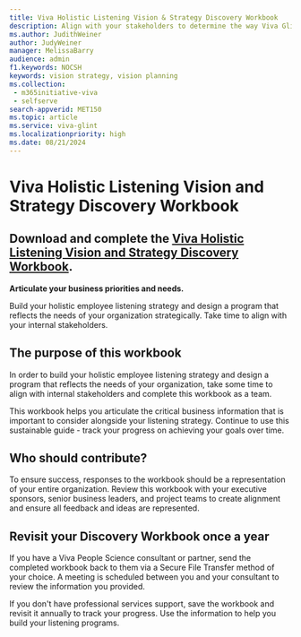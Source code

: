 ```yaml
---
title: Viva Holistic Listening Vision & Strategy Discovery Workbook 
description: Align with your stakeholders to determine the way Viva Glint survey programs can work best for your organization. This workbook helps you articulate the critical business information that is important to consider alongside your listening strategy and track the progress of your goals over time. 
ms.author: JudithWeiner
author: JudyWeiner
manager: MelissaBarry
audience: admin
f1.keywords: NOCSH
keywords: vision strategy, vision planning
ms.collection: 
 - m365initiative-viva
 - selfserve
search-appverid: MET150
ms.topic: article
ms.service: viva-glint
ms.localizationpriority: high
ms.date: 08/21/2024
---
```


# Viva Holistic Listening Vision and Strategy Discovery Workbook 

## Download and complete the [Viva Holistic Listening Vision and Strategy Discovery Workbook](https://www.microsoft.com/download/details.aspx?id=106205). 

**Articulate your business priorities and needs.** 

Build your holistic employee listening strategy and design a program that reflects the needs of your organization strategically. Take time to align with your internal stakeholders. 

## The purpose of this workbook

In order to build your holistic employee listening strategy and design a program that reflects the needs of your organization, take some time to align with internal stakeholders and complete this workbook as a team.

This workbook helps you articulate the critical business information that is important to consider alongside your listening strategy. Continue to use this sustainable guide - track your progress on achieving your goals over time.

## Who should contribute?

To ensure success, responses to the workbook should be a representation of your entire organization. Review this workbook with your executive sponsors, senior business leaders, and project teams to create alignment and ensure all feedback and ideas are represented.

## Revisit your Discovery Workbook once a year

If you have a Viva People Science consultant or partner, send the completed workbook back to them via a Secure File Transfer method of your choice. A meeting is scheduled between you and your consultant to review the information you provided.

If you don't have professional services support, save the workbook and revisit it annually to track your progress. Use the information to help you build your listening programs.
